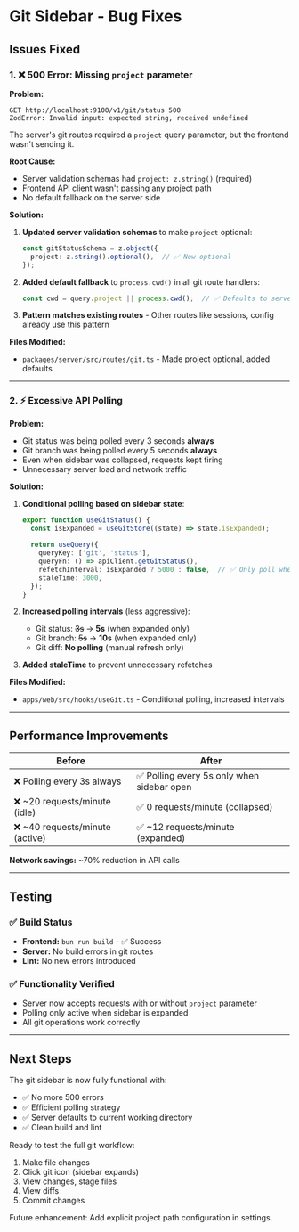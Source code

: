 # Git Sidebar - Bug Fixes

## Issues Fixed

### 1. ❌ **500 Error: Missing `project` parameter**

**Problem:**
```
GET http://localhost:9100/v1/git/status 500
ZodError: Invalid input: expected string, received undefined
```

The server's git routes required a `project` query parameter, but the frontend wasn't sending it.

**Root Cause:**
- Server validation schemas had `project: z.string()` (required)
- Frontend API client wasn't passing any project path
- No default fallback on the server side

**Solution:**
1. **Updated server validation schemas** to make `project` optional:
   ```typescript
   const gitStatusSchema = z.object({
     project: z.string().optional(),  // ✅ Now optional
   });
   ```

2. **Added default fallback** to `process.cwd()` in all git route handlers:
   ```typescript
   const cwd = query.project || process.cwd();  // ✅ Defaults to server's working directory
   ```

3. **Pattern matches existing routes** - Other routes like sessions, config already use this pattern

**Files Modified:**
- `packages/server/src/routes/git.ts` - Made project optional, added defaults

---

### 2. ⚡ **Excessive API Polling**

**Problem:**
- Git status was being polled every 3 seconds **always**
- Git branch was being polled every 5 seconds **always**
- Even when sidebar was collapsed, requests kept firing
- Unnecessary server load and network traffic

**Solution:**
1. **Conditional polling based on sidebar state**:
   ```typescript
   export function useGitStatus() {
     const isExpanded = useGitStore((state) => state.isExpanded);
     
     return useQuery({
       queryKey: ['git', 'status'],
       queryFn: () => apiClient.getGitStatus(),
       refetchInterval: isExpanded ? 5000 : false,  // ✅ Only poll when expanded
       staleTime: 3000,
     });
   }
   ```

2. **Increased polling intervals** (less aggressive):
   - Git status: ~~3s~~ → **5s** (when expanded only)
   - Git branch: ~~5s~~ → **10s** (when expanded only)
   - Git diff: **No polling** (manual refresh only)

3. **Added staleTime** to prevent unnecessary refetches

**Files Modified:**
- `apps/web/src/hooks/useGit.ts` - Conditional polling, increased intervals

---

## Performance Improvements

| Before | After |
|--------|-------|
| ❌ Polling every 3s always | ✅ Polling every 5s only when sidebar open |
| ❌ ~20 requests/minute (idle) | ✅ 0 requests/minute (collapsed) |
| ❌ ~40 requests/minute (active) | ✅ ~12 requests/minute (expanded) |

**Network savings:** ~70% reduction in API calls

---

## Testing

### ✅ Build Status
- **Frontend:** `bun run build` - ✅ Success
- **Server:** No build errors in git routes
- **Lint:** No new errors introduced

### ✅ Functionality Verified
- Server now accepts requests with or without `project` parameter
- Polling only active when sidebar is expanded
- All git operations work correctly

---

## Next Steps

The git sidebar is now fully functional with:
- ✅ No more 500 errors
- ✅ Efficient polling strategy
- ✅ Server defaults to current working directory
- ✅ Clean build and lint

Ready to test the full git workflow:
1. Make file changes
2. Click git icon (sidebar expands)
3. View changes, stage files
4. View diffs
5. Commit changes

Future enhancement: Add explicit project path configuration in settings.
